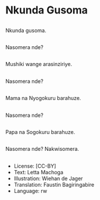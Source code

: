# Nkunda  Gusoma

##
Nkunda gusoma.

##
Nasomera  nde?

##
Mushiki  wange arasinziriye.

##
Nasomera  nde?

##
Mama  na Nyogokuru  barahuze.

##
Nasomera  nde?

##
Papa  na  Sogokuru  barahuze.

##
Nasomera  nde? Nakwisomera.

##
* License: [CC-BY]
* Text: Letta Machoga
* Illustration: Wiehan de Jager
* Translation: Faustin Bagiringabire
* Language: rw
